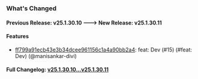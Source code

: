 ### What's Changed

#### Previous Release: v25.1.30.10 ---> New Release: v25.1.30.11

#### Features
- [ff799a91ecb43e3b34dcee961156c1a4a90bb2a4](https://github.com/manisankar-divi/k8s-repo/commit/ff799a91ecb43e3b34dcee961156c1a4a90bb2a4): feat: Dev (#15) (#feat: Dev) (@manisankar-divi)

#### Full Changelog: [v25.1.30.10...v25.1.30.11](https://github.com/manisankar-divi/k8s-repo/compare/v25.1.30.10...v25.1.30.11)

